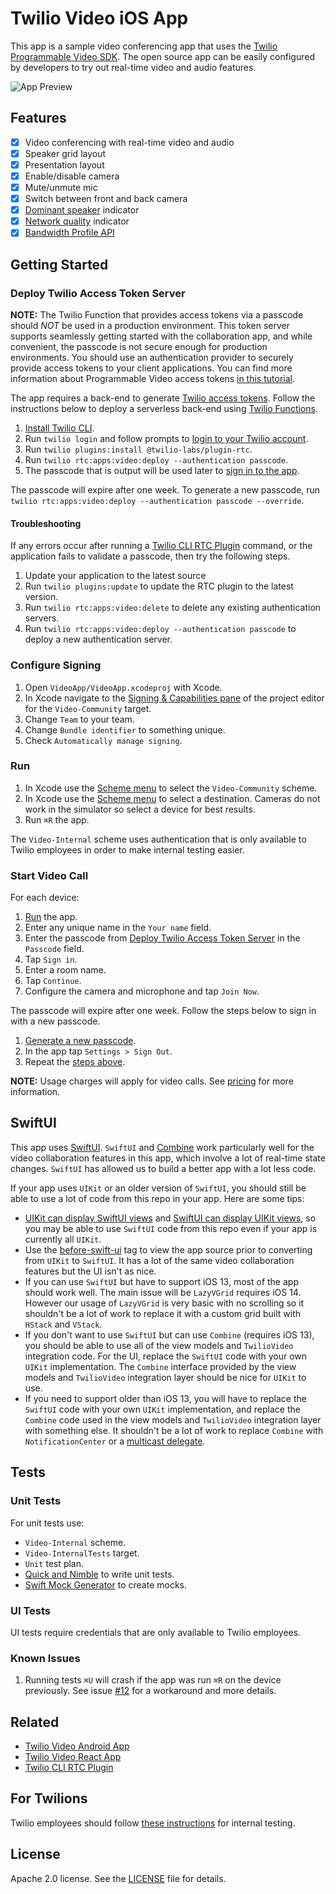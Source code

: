 # Twilio Video iOS App

This app is a sample video conferencing app that uses the [Twilio Programmable Video SDK](https://www.twilio.com/docs/video/ios). The open source app can be easily configured by developers to try out real-time video and audio features. 

![App Preview](https://user-images.githubusercontent.com/12685223/94631109-cfca1c80-0284-11eb-8b72-c97276cf34e4.png)

## Features

- [x] Video conferencing with real-time video and audio
- [x] Speaker grid layout
- [x] Presentation layout
- [x] Enable/disable camera
- [x] Mute/unmute mic
- [x] Switch between front and back camera
- [x] [Dominant speaker](https://www.twilio.com/docs/video/detecting-dominant-speaker) indicator
- [x] [Network quality](https://www.twilio.com/docs/video/using-network-quality-api) indicator
- [x] [Bandwidth Profile API](https://www.twilio.com/docs/video/tutorials/using-bandwidth-profile-api)

## Getting Started

### Deploy Twilio Access Token Server

**NOTE:** The Twilio Function that provides access tokens via a passcode should *NOT* be used in a production environment. This token server supports seamlessly getting started with the collaboration app, and while convenient, the passcode is not secure enough for production environments. You should use an authentication provider to securely provide access tokens to your client applications. You can find more information about Programmable Video access tokens [in this tutorial](https://www.twilio.com/docs/video/tutorials/user-identity-access-tokens).

The app requires a back-end to generate [Twilio access tokens](https://www.twilio.com/docs/video/tutorials/user-identity-access-tokens). Follow the instructions below to deploy a serverless back-end using [Twilio Functions](https://www.twilio.com/docs/runtime/functions).

1. [Install Twilio CLI](https://www.twilio.com/docs/twilio-cli/quickstart).
1. Run `twilio login` and follow prompts to [login to your Twilio account](https://www.twilio.com/docs/twilio-cli/quickstart#login-to-your-twilio-account).
1. Run `twilio plugins:install @twilio-labs/plugin-rtc`.
1. Run `twilio rtc:apps:video:deploy --authentication passcode`.
1. The passcode that is output will be used later to [sign in to the app](#start-video-conference).

The passcode will expire after one week. To generate a new passcode, run `twilio rtc:apps:video:deploy --authentication passcode --override`.

#### Troubleshooting

If any errors occur after running a [Twilio CLI RTC Plugin](https://github.com/twilio-labs/plugin-rtc) command, or the application fails to validate a passcode, then try the following steps.

1. Update your application to the latest source
1. Run `twilio plugins:update` to update the RTC plugin to the latest version.
1. Run `twilio rtc:apps:video:delete` to delete any existing authentication servers.
1. Run `twilio rtc:apps:video:deploy --authentication passcode` to deploy a new authentication server.

### Configure Signing

1. Open `VideoApp/VideoApp.xcodeproj` with Xcode.
1. In Xcode navigate to the [Signing & Capabilities pane](https://developer.apple.com/documentation/xcode/adding_capabilities_to_your_app) of the project editor for the `Video-Community` target.
1. Change `Team` to your team.
1. Change `Bundle identifier` to something unique.
1. Check `Automatically manage signing`.

### Run

1. In Xcode use the [Scheme menu](https://developer.apple.com/library/archive/documentation/ToolsLanguages/Conceptual/Xcode_Overview/BuildingYourApp.html) to select the `Video-Community` scheme. 
1. In Xcode use the [Scheme menu](https://developer.apple.com/library/archive/documentation/ToolsLanguages/Conceptual/Xcode_Overview/BuildingYourApp.html) to select a destination. Cameras do not work in the simulator so select a device for best results.
1. Run `⌘R` the app.

The `Video-Internal` scheme uses authentication that is only available to Twilio employees in order to make internal testing easier. 

### Start Video Call

For each device:

1. [Run](#run) the app.
1. Enter any unique name in the `Your name` field.
1. Enter the passcode from [Deploy Twilio Access Token Server](#deploy-twilio-access-token-server) in the `Passcode` field.
1. Tap `Sign in`.
1. Enter a room name.
1. Tap `Continue`.
1. Configure the camera and microphone and tap `Join Now`.

The passcode will expire after one week. Follow the steps below to sign in with a new passcode.

1. [Generate a new passcode](#deploy-twilio-access-token-server).
1. In the app tap `Settings > Sign Out`.
1. Repeat the [steps above](#start-video-conference).

**NOTE:** Usage charges will apply for video calls. See [pricing](https://www.twilio.com/video/pricing) for more information.


## SwiftUI

This app uses [SwiftUI](https://developer.apple.com/documentation/swiftui/). `SwiftUI` and [Combine](https://developer.apple.com/documentation/combine/receiving-and-handling-events-with-combine) work particularly well for the video collaboration features in this app, which involve a lot of real-time state changes. `SwiftUI` has allowed us to build a better app with a lot less code. 

If your app uses `UIKit` or an older version of `SwiftUI`, you should still be able to use a lot of code from this repo in your app. Here are some tips:

- [UIKit can display SwiftUI views](https://developer.apple.com/documentation/swiftui/swiftui-views-displayed-by-other-ui-frameworks) and [SwiftUI can display UIKit views](https://developer.apple.com/documentation/swiftui/other-ui-framework-views-displayed-by-swiftui), so you may be able to use `SwiftUI` code from this repo even if your app is currently all `UIKit`.
- Use the [before-swift-ui](https://github.com/twilio/twilio-video-app-ios/tree/before-swift-ui) tag to view the app source prior to converting from `UIKit` to `SwiftUI`. It has a lot of the same video collaboration features but the UI isn't as nice.
- If you can use `SwiftUI` but have to support iOS 13, most of the app should work well. The main issue will be `LazyVGrid` requires iOS 14. However our usage of `LazyVGrid` is very basic with no scrolling so it shouldn't be a lot of work to replace it with a custom grid built with `HStack` and `VStack`.
- If you don't want to use `SwiftUI` but can use `Combine` (requires iOS 13), you should be able to use all of the view models and `TwilioVideo` integration code. For the UI, replace the `SwiftUI` code with your own `UIKit` implementation. The `Combine` interface provided by the view models and `TwilioVideo` integration layer should be nice for `UIKit` to use.
- If you need to support older than iOS 13, you will have to replace the `SwiftUI` code with your own `UIKit` implementation, and replace the `Combine` code used in the view models and `TwilioVideo` integration layer with something else. It shouldn't be a lot of work to replace `Combine` with `NotificationCenter` or a [multicast delegate](https://betterprogramming.pub/implement-a-multicast-delegate-design-pattern-in-swift-5-72079d695cfe). 

## Tests

### Unit Tests

For unit tests use:

- `Video-Internal` scheme.
- `Video-InternalTests` target.
- `Unit` test plan.
- [Quick and Nimble](https://github.com/Quick/Quick) to write unit tests.
- [Swift Mock Generator](https://github.com/seanhenry/SwiftMockGeneratorForXcode) to create mocks.

### UI Tests

UI tests require credentials that are only available to Twilio employees.

### Known Issues

1. Running tests `⌘U` will crash if the app was run `⌘R` on the device previously. See issue [#12](https://github.com/twilio/twilio-video-app-ios/issues/12) for a workaround and more details.

## Related

- [Twilio Video Android App](https://github.com/twilio/twilio-video-app-android)
- [Twilio Video React App](https://github.com/twilio/twilio-video-app-react)
- [Twilio CLI RTC Plugin](https://github.com/twilio-labs/plugin-rtc)

## For Twilions

Twilio employees should follow [these instructions](ForTwilions.md) for internal testing.

## License

Apache 2.0 license. See the [LICENSE](LICENSE) file for details.

